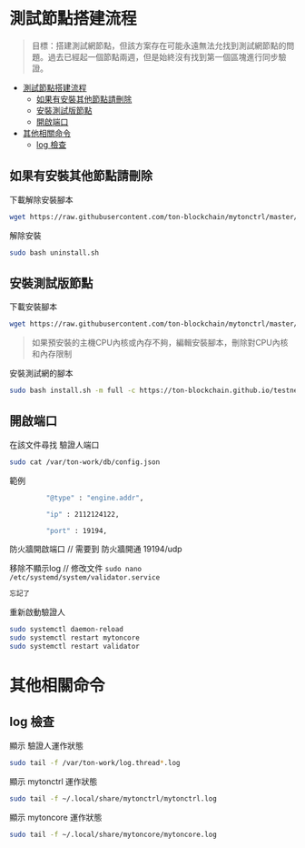 # 測試節點搭建流程
> 目標：搭建測試網節點，但該方案存在可能永遠無法允找到測試網節點的問題。過去已經起一個節點兩週，但是始終沒有找到第一個區塊進行同步驗證。

- [測試節點搭建流程](#測試節點搭建流程)
  - [如果有安裝其他節點請刪除](#如果有安裝其他節點請刪除)
  - [安裝測試版節點](#安裝測試版節點)
  - [開啟端口](#開啟端口)
- [其他相關命令](#其他相關命令)
  - [log 檢查](#log-檢查)

## 如果有安裝其他節點請刪除
下載解除安裝腳本
```bash
wget https://raw.githubusercontent.com/ton-blockchain/mytonctrl/master/scripts/uninstall.sh
```

解除安裝
```bash
sudo bash uninstall.sh
```

## 安裝測試版節點
下載安裝腳本
```bash
wget https://raw.githubusercontent.com/ton-blockchain/mytonctrl/master/scripts/install.sh
```

> 如果預安裝的主機CPU內核或內存不夠，編輯安裝腳本，刪除對CPU內核和內存限制

安裝測試網的腳本
```bash
sudo bash install.sh -m full -c https://ton-blockchain.github.io/testnet-global.config.json
```

## 開啟端口
在該文件尋找  驗證人端口
```bash
sudo cat /var/ton-work/db/config.json
```
範例 
```bash
         "@type" : "engine.addr",

         "ip" : 2112124122,

         "port" : 19194,
```


防火牆開啟端口 // 需要到 防火牆開通 19194/udp

移除不顯示log // 修改文件 `sudo nano /etc/systemd/system/validator.service`
```bash
忘記了
```

重新啟動驗證人
```bash
sudo systemctl daemon-reload 
sudo systemctl restart mytoncore 
sudo systemctl restart validator
```

# 其他相關命令
## log 檢查
顯示 驗證人運作狀態
```bash
sudo tail -f /var/ton-work/log.thread*.log
```

顯示 mytonctrl 運作狀態
```bash
sudo tail -f ~/.local/share/mytonctrl/mytonctrl.log
```

顯示 mytoncore 運作狀態
```bash
sudo tail -f ~/.local/share/mytoncore/mytoncore.log
```